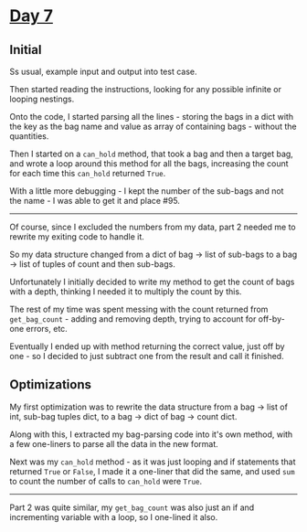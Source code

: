 # [Day 7](https://adventofcode.com/2020/day/7)

## Initial

Ss usual, example input and output into test case.

Then started reading the instructions, looking for any possible infinite or looping nestings.

Onto the code, I started parsing all the lines - storing the bags in a dict with the key as the bag name and value as array of containing bags - without the quantities.

Then I started on a `can_hold` method, that took a bag and then a target bag, and wrote a loop around this method for all the bags, increasing the count for each time this `can_hold` returned `True`.

With a little more debugging - I kept the number of the sub-bags and not the name - I was able to get it and place #95.

***

Of course, since I excluded the numbers from my data, part 2 needed me to rewrite my exiting code to handle it.

So my data structure changed from a dict of bag -> list of sub-bags to a bag -> list of tuples of count and then sub-bags.

Unfortunately I initially decided to write my method to get the count of bags with a depth, thinking I needed it to multiply the count by this.

The rest of my time was spent messing with the count returned from `get_bag_count` - adding and removing depth, trying to account for off-by-one errors, etc.

Eventually I ended up with method returning the correct value, just off by one - so I decided to just subtract one from the result and call it finished.

## Optimizations

My first optimization was to rewrite the data structure from a bag -> list of int, sub-bag tuples dict, to a bag -> dict of bag -> count dict.

Along with this, I extracted my bag-parsing code into it's own method, with a few one-liners to parse all the data in the new format.

Next was my `can_hold` method - as it was just looping and if statements that returned `True` or `False`, I made it a one-liner that did the same, and used `sum` to count the number of calls to `can_hold` were `True`.

***

Part 2 was quite similar, my `get_bag_count` was also just an if and incrementing variable with a loop, so I one-lined it also.
